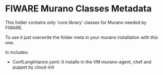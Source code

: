 # FIWARE Murano Classes Metadata

This folder contains only 'core library' classes for Murano needed by FIWARE.

To use it just overwrite the folder meta in your murano installation with this one.

In includes:
- ConfLangIntance.yaml: It installs in the VM murano-agent, chef and puppet by cloud-init
